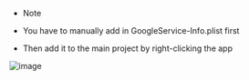 * Note

* You have to manually add in GoogleService-Info.plist first
* Then add it to the main project by right-clicking the app

![image](https://github.com/brianbmobaik/SwiftInstruct/assets/89275270/1c802811-82cf-4332-9aca-609e8295def8)

